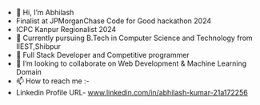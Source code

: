 - 👋 Hi, I’m Abhilash
- Finalist at JPMorganChase Code for Good hackathon 2024
- ICPC Kanpur Regionalist 2024
- 🌱 Currently pursuing B.Tech in Computer Science and Technology from IIEST,Shibpur
- 👀 Full Stack Developer and Competitive programmer
- 💞️ I’m looking to collaborate on Web Development & Machine Learning Domain
- 📫 How to reach me :-
- Linkedin Profile URL- www.linkedin.com/in/abhilash-kumar-21a172256

<!---
AbhilashK26/AbhilashK26 is a ✨ special ✨ repository because its `README.md` (this file) appears on your GitHub profile.
You can click the Preview link to take a look at your changes.
--->
